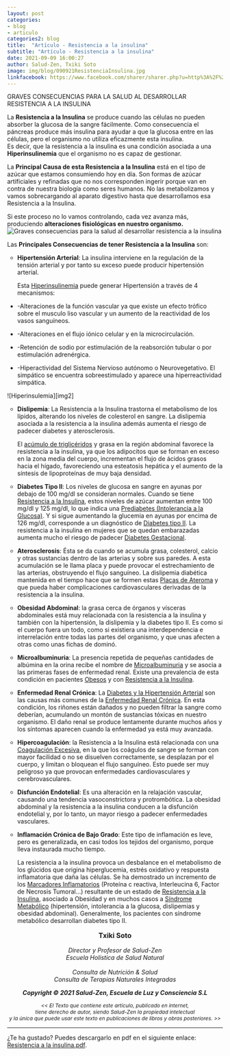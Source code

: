 ```yaml
---
layout: post
categories:
- blog
- articulo
categories2: blog
title:  "Artículo - Resistencia a la insulina"
subtitle: "Artículo - Resistencia a la insulina"
date: 2021-09-09 16:00:27
author: Salud-Zen, Txiki Soto
image: img/blog/090921ResistenciaInsulina.jpg
linkfacebook: https://www.facebook.com/sharer/sharer.php?u=http%3A%2F%2Fwww.salud-zen.com%2Fblog%2F2021%2F09%2F09%2Farticulo-resistencia-insulina.html&amp;src=sdkpreparse
---
```

GRAVES CONSECUENCIAS PARA LA SALUD AL DESARROLLAR RESISTENCIA A LA INSULINA

La <b>Resistencia a la Insulina</b> se produce cuando las células no pueden absorber la glucosa de la sangre fácilmente. Como consecuencia el páncreas produce más insulina para ayudar a que la glucosa entre en las células, pero el organismo no utiliza eficazmente esta insulina.  
Es decir, que la resistencia a la insulina es una condición asociada a una <b>Hiperinsulinemia</b> que el organismo no es capaz de gestionar.  

La <b>Principal Causa de esta Resistencia a la Insulina</b> está en el tipo de azúcar que estamos consumiendo hoy en día. Son formas de azúcar artificiales y refinadas que no nos corresponden ingerir porque van en contra de nuestra biología como seres humanos. No las metabolizamos y vamos sobrecargando al aparato digestivo hasta que desarrollamos esa Resistencia a la Insulina.  

Si este proceso no lo vamos controlando, cada vez avanza más, produciendo <b>alteraciones fisiológicas en nuestro organismo.</b>   
![Graves consecuencias para la salud al desarrollar resistencia a la insulina][img1]

Las <b>Principales Consecuencias de tener Resistencia a la Insulina</b> son:
<ul style="list-style-type:circle">
<li><p><b>Hipertensión Arterial</b>: La insulina interviene en la regulación de la tensión arterial y por tanto su exceso puede producir hipertensión arterial.  

Esta <u>Hiperinsulinemia</u> puede generar Hipertensión a través de 4 mecanismos:  </p></li>
</ul>
<ul>
<li><p>-Alteraciones de la función vascular ya que existe un efecto trófico sobre el musculo liso vascular y un aumento de la reactividad de los vasos sanguíneos.</p></li>

 <li><p>-Alteraciones en el flujo iónico celular y en la microcirculación.</p></li>

 <li><p>-Retención de sodio por estimulación de la reabsorción tubular o por estimulación adrenérgica.</p></li>

 <li><p>-Hiperactividad del Sistema Nervioso autónomo o Neurovegetativo. El simpático se encuentra sobreestimulado y aparece una hiperreactividad simpática.</p></li>
</ul>
![Hiperinsulemia][img2]
<ul style="list-style-type:circle">
<li><p><b>Dislipemia</b>: La Resistencia a la Insulina trastorna el metabolismo de los lípidos, alterando los niveles de colesterol en sangre. La dislipemia asociada a la resistencia a la insulina además aumenta el riesgo de padecer diabetes y aterosclerosis.

El <u>acúmulo de triglicéridos</u> y grasa en la región abdominal favorece la resistencia a la insulina, ya que los adipocitos que se forman en exceso en la zona media del cuerpo, incrementan el flujo de ácidos grasos hacia el hígado, favoreciendo una esteatosis hepática y el aumento de la síntesis de lipoproteínas de muy baja densidad.
</p></li>

<li><p><b>Diabetes Tipo II</b>: Los niveles de glucosa en sangre en ayunas por debajo de 100 mg/dl se consideran normales. Cuando se tiene <u>Resistencia a la Insulina</u>, estos niveles de azúcar aumentan entre 100 mg/dl y 125 mg/dl, lo que indica una <u>Prediabetes (Intolerancia a la Glucosa)</u>.  Y si sigue aumentando la glucemia en ayunas por encima de 126 mg/dl, corresponde a un diagnóstico de <u>Diabetes tipo II</u>.
La resistencia a la insulina en mujeres que se quedan embarazadas aumenta mucho el riesgo de padecer <u>Diabetes Gestacional</u>.
</p></li>

<li><p><b>Aterosclerosis</b>: Ésta se da cuando se acumula grasa, colesterol, calcio y otras sustancias dentro de las arterias y sobre sus paredes. A esta acumulación se le llama placa y puede provocar el estrechamiento de las arterias, obstruyendo el flujo sanguíneo. La dislipemia diabética mantenida en el tiempo hace que se formen estas <u>Placas de Ateroma</u> y que pueda haber complicaciones cardiovasculares derivadas de la resistencia a la insulina.   
</p></li>

<li><p><b>Obesidad Abdominal</b>: la grasa cerca de órganos y vísceras abdominales está muy relacionada con la resistencia a la insulina y también con la hipertensión, la dislipemia y la diabetes tipo II. Es como si el cuerpo fuera un todo, como si existiera una interdependencia e interrelación entre todas las partes del organismo, y que unas afecten a otras como unas fichas de dominó.
</p></li>

<li><p><b>Microalbuminuria</b>: La presencia repetida de pequeñas cantidades de albúmina en la orina recibe el nombre de <u>Microalbuminuria</u> y se asocia a las primeras fases de enfermedad renal. Existe una prevalencia de esta condición en pacientes <u>Obesos</u> y con <u>Resistencia a la Insulina</u>.
</p></li>

<li><p><b>Enfermedad Renal Crónica</b>: La <u>Diabetes y la Hipertensión Arterial</u> son las causas más comunes de la <u>Enfermedad Renal Crónica</u>. En esta condición, los riñones están dañados y no pueden filtrar la sangre como deberían, acumulando un montón de sustancias tóxicas en nuestro organismo.  El daño renal se produce lentamente durante muchos años y los síntomas aparecen cuando la enfermedad ya está muy avanzada.
</p></li>

<li><p><b>Hipercoagulación</b>: la Resistencia a la Insulina está relacionada con una <u>Coagulación Excesiva</u>, en la que los coágulos de sangre se forman con mayor facilidad o no se disuelven correctamente, se desplazan por el cuerpo, y limitan o bloquean el flujo sanguíneo. Esto puede ser muy peligroso ya que provocan enfermedades cardiovasculares y cerebrovasculares.
</p></li>

<li><p><b>Disfunción Endotelial</b>: Es una alteración en la relajación vascular, causando una tendencia vasoconstrictora y protrombótica. La obesidad abdominal y la resistencia a la insulina conducen a la disfunción endotelial y, por lo tanto, un mayor riesgo a padecer enfermedades vasculares.
</p></li>

<li><p><b>Inflamación Crónica de Bajo Grado</b>: Este tipo de inflamación es leve, pero es generalizada, en casi todos los tejidos del organismo, porque lleva instaurada mucho tiempo.</p>
<p>
La resistencia a la insulina provoca un desbalance en el metabolismo de los glúcidos que origina hiperglucemia, estrés oxidativo y respuesta inflamatoria que daña las células. Se ha demostrado un incremento de los <u>Marcadores Inflamatorios</u> (Proteína c reactiva, Interleucina 6, Factor de Necrosis Tumoral…) resultante de un estado de <u>Resistencia a la Insulina</u>, asociado a Obesidad y en muchos casos a <u>Síndrome Metabólico</u> (hipertensión, intolerancia a la glucosa, dislipemias y obesidad abdominal). Generalmente, los pacientes con síndrome metabólico desarrollan diabetes tipo II.
</p></li>

</ul>

<p style="text-align:center;font-size:16px">
<b>Txiki Soto </b></p>
<p style="text-align:center;font-size:14px"> <i>
Director y Profesor de Salud-Zen
<br>Escuela Holística de Salud Natural<br>
<br>Consulta de Nutrición & Salud
<br>Consulta de Terapias Naturales Integradas
</i> </p>

<p style="text-align:center;font-size:14px"> <i><b>Copyright © 2021 Salud-Zen, Escuela de Luz y Consciencia S.L</b></i></p>

<p style="text-align:center;font-size:12px"><i> << El Texto que contiene este artículo, publicado en internet,<br>  tiene derecho de autor, siendo Salud-Zen la propiedad intelectual<br>  y la única que puede usar este texto en publicaciones de libros y obras posteriores. >>
</i>
</p>

---
¿Te ha gustado? Puedes descargarlo en pdf en el siguiente enlace: [Resistencia a la insulina.pdf][descarga].

[img1]: {{site.url}}{{site.baseurl}}/img/blog/09092021ResistenciaInsulina.jpg "Graves consecuencias para la salud al desarrollar resistencia a la insulina"

[img2]: {{site.url}}{{site.baseurl}}/img/blog/09092021Hiperinsulinemia.jpg "Resistencia a la insulina - Hiperinsulinemia"

[descarga]: {{site.url}}{{site.baseurl}}/img/blog/090921-ARTICULO-RESISTENCIA-INSULINA.pdf
